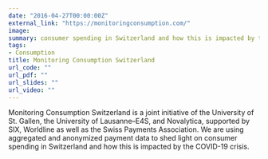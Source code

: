 ```yaml
---
date: "2016-04-27T00:00:00Z"
external_link: "https://monitoringconsumption.com/"
image:
summary: consumer spending in Switzerland and how this is impacted by the COVID-19 crisis
tags:
- Consumption
title: Monitoring Consumption Switzerland
url_code: ""
url_pdf: ""
url_slides: ""
url_video: ""
---
```

Monitoring Consumption Switzerland is a joint initiative of the University of St. Gallen, the University of Lausanne–E4S, and Novalytica, supported by SIX, Worldline as well as the Swiss Payments Association. We are using aggregated and anonymized payment data to shed light on consumer spending in Switzerland and how this is impacted by the COVID-19 crisis.